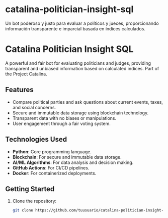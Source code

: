 # catalina-politician-insight-sql

Un bot poderoso y justo para evaluar a políticos y jueces, proporcionando información transparente e imparcial basada en índices calculados.

# Catalina Politician Insight SQL

A powerful and fair bot for evaluating politicians and judges, providing transparent and unbiased information based on calculated indices. Part of the Project Catalina.

## Features
- Compare political parties and ask questions about current events, taxes, and social concerns.
- Secure and immutable data storage using blockchain technology.
- Transparent data with no biases or manipulations.
- User engagement through a fair voting system.

## Technologies Used
- **Python**: Core programming language.
- **Blockchain**: For secure and immutable data storage.
- **AI/ML Algorithms**: For data analysis and decision making.
- **GitHub Actions**: For CI/CD pipelines.
- **Docker**: For containerized deployments.

## Getting Started
1. Clone the repository:
   ```sh
   git clone https://github.com/tuusuario/catalina-politician-insight-sql.git
